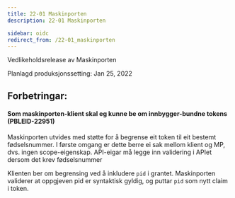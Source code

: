 ```yaml
---
title: 22-01 Maskinporten
description: 22-01 Maskinporten

sidebar: oidc
redirect_from: /22-01_maskinporten
---
```



Vedlikeholdsrelease av Maskinporten



Planlagd produksjonssetting: Jan 25, 2022

## Forbetringar:

#### Som maskinporten-klient skal eg kunne be om innbygger-bundne tokens (PBLEID-22951)

Maskinporten utvides med støtte for å begrense eit token til eit bestemt fødselsnummer.
I første omgang er dette berre ei sak mellom klient og MP,  dvs. ingen scope-eigenskap.  API-eigar må legge inn validering i APIet dersom det krev fødselsnummer

Klienten ber om begrensing ved å inkludere `pid` i grantet.
Maskinporten validerer at oppgjeven pid er syntaktisk gyldig, og puttar `pid` som nytt claim i token.

